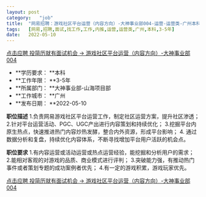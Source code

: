 ```yaml
---
layout:	post
category:	"job"
title:	"网易招聘：游戏社区平台运营（内容方向）-大神事业部004-运营-运营类-广州本科3-5年"
tags:	[网易,招聘,面试,找工作,工作,内推,运营,运营类,广州,本科,3-5年]
date:	2022-05-10
---
```


[点击应聘 投简历就有面试机会 -> 游戏社区平台运营（内容方向）-大神事业部004](http://mobile.bole.netease.com/bole/boleDetail?id=37093&employeeId=346f03c3cda5f04c&key=all)



- **学历要求： **本科
- **工作年限： **3-5年
- **所属部门： **大神事业部-山海项目部
- **工作城市： **广州
- **发布日期： **2022-05-10



**职位描述**
1.负责网易游戏社区平台运营工作，制定社区运营方案，提升社区渗透；
2.针对平台运营活动、PGC、UGC产出进行内容策划和持续优化；
3.挖掘平台内原生热点，快速推进热门内容炒热发酵，整合内外资源，形成平台影响；
4. 通过数据分析和复盘，持续优化内容体系，不断寻找增加平台用户活跃的机会点。



**职位要求**
1.有内容运营或活动运营或热点运营经验，能挖掘和分析用户的需求；
2.能相对客观的对游戏的品质、商业模式进行评判；
3.突破能力强，有推动热门事件或者策划专题的成功案例者优先；
4.有一定的游戏积累，游戏玩家优先。



[点击应聘 投简历就有面试机会 -> 游戏社区平台运营（内容方向）-大神事业部004](http://mobile.bole.netease.com/bole/boleDetail?id=37093&employeeId=346f03c3cda5f04c&key=all)